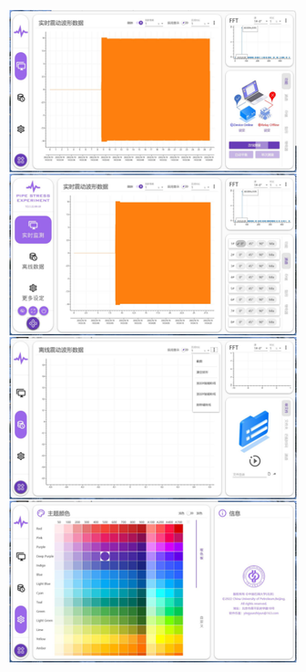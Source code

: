![image](https://github.com/yingyuezhiyun/Pipe_Stress_App/blob/master/Pipe_Stress_App_V2.5/Images/Image1.jpg)
![image](https://github.com/yingyuezhiyun/Pipe_Stress_App/blob/master/Pipe_Stress_App_V2.5/Images/Image2.jpg)
![image](https://github.com/yingyuezhiyun/Pipe_Stress_App/blob/master/Pipe_Stress_App_V2.5/Images/Image3.jpg)
![image](https://github.com/yingyuezhiyun/Pipe_Stress_App/blob/master/Pipe_Stress_App_V2.5/Images/Image4.jpg)
